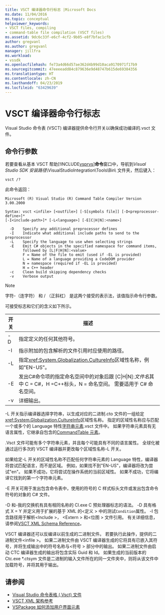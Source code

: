 ```yaml
---
title: VSCT 编译器命令行标志 |Microsoft Docs
ms.date: 11/04/2016
ms.topic: conceptual
helpviewer_keywords:
- VSCT files, compiling
- command-table file compilation (VSCT files)
ms.assetid: 9dc6c33f-e6cf-4cf2-9b05-e8f7bfac1cfb
author: gregvanl
ms.author: gregvanl
manager: jillfra
ms.workload:
- vssdk
ms.openlocfilehash: fe73a4d66d57ae362d4b99d10aca9170971f17b9
ms.sourcegitcommit: 47eeeeadd84c879636e9d48747b615de69384356
ms.translationtype: HT
ms.contentlocale: zh-CN
ms.lasthandoff: 04/23/2019
ms.locfileid: "63429639"
---
```

# <a name="vsct-compiler-command-line-flags"></a>VSCT 编译器命令行标志
Visual Studio 命令表 (VSCT) 编译器提供命令行开关以确保成功编译的.vsct 文件。

## <a name="command-line-parameters"></a>命令行参数
 若要查看从基本 VSCT 帮助[!INCLUDE[vsprvs](../../code-quality/includes/vsprvs_md.md)]**命令**窗口中，导航到*Visual Studio SDK 安装路径*\VisualStudioIntegration\Tools\Bin\ 文件夹，然后键入：

```
vsct /?
```

 此命令返回：

```
Microsoft (R) Visual Studio (R) Command Table Compiler Version 3.00.2000

Syntax: vsct <infile> [<outfile>] [-S[symbols file]] [-D<preprocessor-define>]*
[-I<include-path>]* [-L<language>] [-E[C|H|N]:<name>]

  -D    Specify any additional preprocessor defines
  -I    Indicate what additional include paths to send to the preprocessor
  -L    Specify the language to use when selecting strings
  -E    Emit C# objects in the specified namespace for command items,
        followed by [L|F|H|N]:<value>
        F = Name of the file to emit (used if -EL is provided)
        L = Name of a language providing a CodeDOM provider
        N = namespace (required if -EL is provided)
        H = C++ header
  -c    Clean build skipping dependency checks
  -v    Verbose output
```

> [!NOTE]
> 字符-（连字符） 和 / （正斜杠） 是这两个接受的表示法，该值指示命令行参数。

 可接受标志和它们的含义如下所示。

|开关|描述|
|------------|-----------------|
|-D|指定定义的任何其他符号。|
|-I|指示附加的包含解析的文件引用时应使用的路径。|
|-L|指定<xref:System.Globalization.CultureInfo>区域性名称，例如"EN-US"。|
|-E|发出C#命令项的指定命名空间中的对象后跟 [C&#124;H&#124;N]:*文件名*其中 C = C#，H =C++标头，N = 命名空间。 需要适用于 C# 命名空间。|
|-v|详细输出。|

 -L 开关指示编译器选择字符串，以生成对应的二进制.cto 文件的一组给定<xref:System.Globalization.CultureInfo>区域性名称。 指定的区域性名称应与匹配一个或多个的 Language 特性[字符串元素](../../extensibility/strings-element.md).vsct 文件中。 如果字符串元素具有无语言属性，它继承自包含的[CommandTable 元素](../../extensibility/commandtable-element.md)。

 .Vsct 文件可能有多个字符串元素，并且每个可能具有不同的语言属性。 全球化被通过运行多次的 VSCT 编译器并更改每个区域性名称-L 开关。

 如果给定-L 开关的区域性名称不匹配任何字符串元素的 Language 特性，编译器将尝试匹配语言，而不是区域。 例如，如果找不到"EN-US"，编译器将改为尝试"en"。 如果不成功，它将尝试在操作系统的当前区域性。 如果不成功，它将编译它找到的第一个字符串元素。

 -E 开关可用于发出包含命令表中，使用的符号的 C 样式标头文件或发出包含命令符号的对象的 C# 文件。

 -D 和-我的交换机有具有相同名称的 Cl.exe C 预处理器标志的语法。 -D 具有格式 X = Y 并定义用于扩展的基于 XML 的\<定义 > 中的测试`Condition`属性。 -I 包含路径用于解析\<Include >， \<Extern > 和\<位图 > 文件引用。 有关详细信息，请参阅[VSCT XML Schema Reference](../../extensibility/vsct-xml-schema-reference.md)。

 VSCT 编译器还可以反编译以前生成的二进制文件。 若要执行此操作，提供的二进制文件\<infile >。   如果二进制文件由 VSCT 编译器生成的它将具有已嵌入其符号，并将生成输出中的符号名称与\<符号 > 部分中的输出。 如果二进制文件由启动 CTC 编译器生成的输出将包含实际 Guid 和 Id。 如果生成的当前版本的 Ctc.exe *.ctsym 文件是二进制的输入文件所在的同一文件夹中，则将从该文件中加载符号，并将其用于输出。

## <a name="see-also"></a>请参阅
- [Visual Studio 命令表格 (.Vsct) 文件](../../extensibility/internals/visual-studio-command-table-dot-vsct-files.md)
- [VSCT XML 架构参考](../../extensibility/vsct-xml-schema-reference.md)
- [VSPackage 如何添加用户界面元素](../../extensibility/internals/how-vspackages-add-user-interface-elements.md)